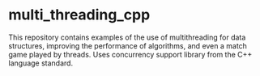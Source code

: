 # multi_threading_cpp
This repository contains examples of the use of multithreading for data structures, improving the performance of algorithms, and even a match game played by threads. 
Uses concurrency support library from the C++ language standard.
